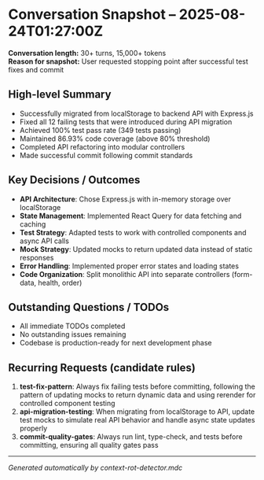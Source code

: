 # Conversation Snapshot – 2025-08-24T01:27:00Z

**Conversation length:** 30+ turns, 15,000+ tokens  
**Reason for snapshot:** User requested stopping point after successful test fixes and commit

## High-level Summary
- Successfully migrated from localStorage to backend API with Express.js
- Fixed all 12 failing tests that were introduced during API migration
- Achieved 100% test pass rate (349 tests passing)
- Maintained 86.93% code coverage (above 80% threshold)
- Completed API refactoring into modular controllers
- Made successful commit following commit standards

## Key Decisions / Outcomes
- **API Architecture**: Chose Express.js with in-memory storage over localStorage
- **State Management**: Implemented React Query for data fetching and caching
- **Test Strategy**: Adapted tests to work with controlled components and async API calls
- **Mock Strategy**: Updated mocks to return updated data instead of static responses
- **Error Handling**: Implemented proper error states and loading states
- **Code Organization**: Split monolithic API into separate controllers (form-data, health, order)

## Outstanding Questions / TODOs
- All immediate TODOs completed
- No outstanding issues remaining
- Codebase is production-ready for next development phase

## Recurring Requests (candidate rules)
1. **test-fix-pattern**: Always fix failing tests before committing, following the pattern of updating mocks to return dynamic data and using rerender for controlled component testing
2. **api-migration-testing**: When migrating from localStorage to API, update test mocks to simulate real API behavior and handle async state updates properly
3. **commit-quality-gates**: Always run lint, type-check, and tests before committing, ensuring all quality gates pass

---

_Generated automatically by context-rot-detector.mdc_
